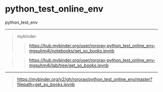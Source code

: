 # python_test_online_env
python_test_env
***
> mybinder
>> https://hub.mybinder.org/user/rororay-python_test_online_env-mgsuhm4j/notebooks/get_so_books.ipynb

>> https://hub.mybinder.org/user/rororay-python_test_online_env-mgsuhm4j/lab/tree/get_so_books.ipynb

***
> https://mybinder.org/v2/gh/rororay/python_test_online_env/master?filepath=get_so_books.ipynb

>> 
